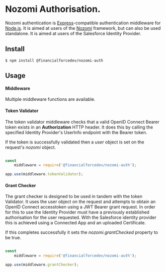 # Nozomi Authorisation.

Nozomi authentication is [Express](http://expressjs.com/)-compatible authentication
middleware for [Node.js](http://nodejs.org/). It is aimed at users of the [Nozomi]() framework, but can also be used standalone. It is aimed at users of the Salesforce Identity Provider.

## Install

```
$ npm install @financialforcedev/nozomi-auth
```

## Usage

#### Middleware

Multiple middleware functions are available.

#### Token Validator

The token validator middleware checks that a valid OpenID Connect Bearer token exists in an **Authorization** HTTP header. It does this by calling the specified Identity Provider's UserInfo endpoint with the Bearer token.

If the token is successfully validated then a *user* object is set on the request's *nozomi* object.

```javascript

const
	middleware = require('@financialforcedev/nozomi-auth');

app.use(middleware.tokenValidator);

```

#### Grant Checker

The grant checker is designed to be used in tandem with the token Validator. It uses the user object on the request and attempts to obtain an OpenID Connect accesstoken using a JWT Bearer grant request. In order for this to use the Identity Provider must have a previously established authorisation for the user requested. With the Salesforce identity provider this is achieved using a Connected App and an uploaded Certificate.

If this completes successfully it sets the *nozomi.grantChecked* property to be true.

```javascript

const
	middleware = require('@financialforcedev/nozomi-auth');

app.use(middleware.grantChecker);

```
